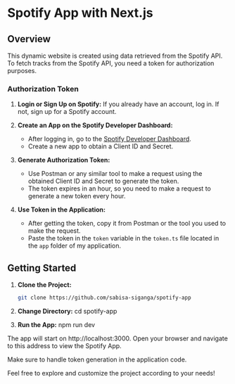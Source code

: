 # Spotify App with Next.js

## Overview

This dynamic website is created using data retrieved from the Spotify API. To fetch tracks from the Spotify API, you need a token for authorization purposes.

### Authorization Token

1. **Login or Sign Up on Spotify:** If you already have an account, log in. If not, sign up for a Spotify account.

2. **Create an App on the Spotify Developer Dashboard:**

   - After logging in, go to the [Spotify Developer Dashboard](https://developer.spotify.com/dashboard/).
   - Create a new app to obtain a Client ID and Secret.

3. **Generate Authorization Token:**

   - Use Postman or any similar tool to make a request using the obtained Client ID and Secret to generate the token.
   - The token expires in an hour, so you need to make a request to generate a new token every hour.

4. **Use Token in the Application:**
   - After getting the token, copy it from Postman or the tool you used to make the request.
   - Paste the token in the `token` variable in the `token.ts` file located in the `app` folder of my application.

## Getting Started

1. **Clone the Project:**

   ```bash
   git clone https://github.com/sabisa-siganga/spotify-app

   ```

2. **Change Directory:**
   cd spotify-app

3. **Run the App:**
   npm run dev

The app will start on http://localhost:3000. Open your browser and navigate to this address to view the Spotify App.

Make sure to handle token generation in the application code.

Feel free to explore and customize the project according to your needs!
